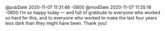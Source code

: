 @pubDate 2020-11-07 11:31:46 -0800
@modDate 2020-11-07 11:35:18 -0800
I’m so happy today — and full of gratitude to everyone who worked so hard for this, and to everyone who worked to make the last four years less dark than they might have been. Thank you!
